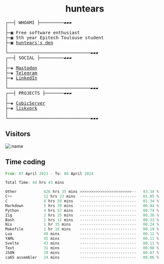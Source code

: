 <h1 align="center">
huntears
</h1>
<!-- <p align="center">
<img src=https://huntears.com/img/pfp.webp width=30%/>
</p>
<style>
img {
    border-radius: 50%;
}
</style> -->
<pre>
┌──┤ WHOAMI ├─────────▰▰▰
│
├─▣ Free software enthusiast
├─▣ 5th year Epitech Toulouse student
├─▣ <a href="https://huntears.com/">huntears's den</a>
│
└───────────────────────────────▰▰▰
┌──┤ SOCIAL ├─────────▰▰▰
│
├─◈ <a href="https://fosstodon.org/@huntears">Mastodon</a>
├─◈ <a href="https://t.me/huntears">Telegram</a>
├─◈ <a href="https://www.linkedin.com/in/alexandre-flion">LinkedIn</a>
│
└───────────────────────────────▰▰▰
┌──┤ PROJECTS ├───────▰▰▰
│
├─◈ <a href="https://github.com/CubicMC/cubic-server">CubicServer</a>
├─◈ <a href="https://github.com/Epitech/B-AIA-500_liskvork">liskvork</a>
│
└───────────────────────────────▰▰▰
</pre>

## Visitors

![:name](https://count.getloli.com/get/@huntears?theme=rule34)

## Time coding

<!--START_SECTION:wakatime-->

```rust
From: 07 April 2023 - To: 06 April 2024

Total Time: 44 hrs 43 mins

Other            626 hrs 35 mins >>>>>>>>>>>>>>>>>>>>>>>--   93.34 %
C++              12 hrs 23 mins  -------------------------   01.85 %
C                8 hrs 59 mins   -------------------------   01.34 %
Markdown         5 hrs 39 mins   -------------------------   00.84 %
Python           4 hrs 57 mins   -------------------------   00.74 %
Zig              2 hrs 25 mins   -------------------------   00.36 %
Bash             2 hrs 12 mins   -------------------------   00.33 %
Nix              1 hr 35 mins    -------------------------   00.24 %
Makefile         1 hr 16 mins    -------------------------   00.19 %
Lua              49 mins         -------------------------   00.12 %
YAML             45 mins         -------------------------   00.11 %
Svelte           43 mins         -------------------------   00.11 %
Text             31 mins         -------------------------   00.08 %
JSON             29 mins         -------------------------   00.07 %
ca65 assembler   24 mins         -------------------------   00.06 %
```

<!--END_SECTION:wakatime-->
